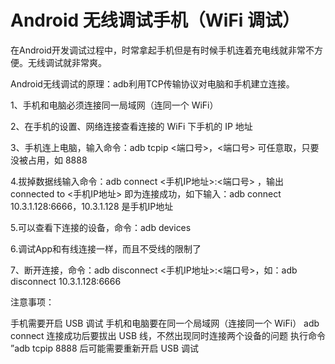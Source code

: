 # Android 无线调试手机（WiFi 调试）

在Android开发调试过程中，时常拿起手机但是有时候手机连着充电线就非常不方便。无线调试就非常爽。

Android无线调试的原理：adb利用TCP传输协议对电脑和手机建立连接。

1、手机和电脑必须连接同一局域网（连同一个 WiFi）

2、在手机的设置、网络连接查看连接的 WiFi 下手机的 IP 地址

3、手机连上电脑，输入命令：adb tcpip <端口号>，<端口号> 可任意取，只要没被占用，如 8888


4.拔掉数据线输入命令：adb connect <手机IP地址>:<端口号> ，输出 connected to <手机IP地址> 即为连接成功，如下输入：adb connect 10.3.1.128:6666，10.3.1.128 是手机IP地址


5.可以查看下连接的设备，命令：adb devices



6.调试App和有线连接一样，而且不受线的限制了



7、断开连接，命令：adb disconnect <手机IP地址>:<端口号>，如：adb disconnect 10.3.1.128:6666



注意事项：

手机需要开启 USB 调试
手机和电脑要在同一个局域网（连接同一个 WiFi）
adb connect 连接成功后要拔出 USB 线，不然出现同时连接两个设备的问题
执行命令 ”adb tcpip 8888 后可能需要重新开启 USB 调试
